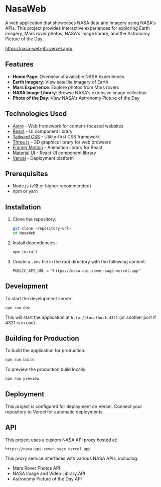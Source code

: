 # NasaWeb

A web application that showcases NASA data and imagery using NASA's APIs. This project provides interactive experiences for exploring Earth imagery, Mars rover photos, NASA's image library, and the Astronomy Picture of the Day.

https://nasa-web-jfc.vercel.app/

## Features

- **Home Page**: Overview of available NASA experiences
- **Earth Imagery**: View satellite imagery of Earth
- **Mars Experience**: Explore photos from Mars rovers
- **NASA Image Library**: Browse NASA's extensive image collection
- **Photo of the Day**: View NASA's Astronomy Picture of the Day

## Technologies Used

- [Astro](https://astro.build/) - Web framework for content-focused websites
- [React](https://reactjs.org/) - UI component library
- [Tailwind CSS](https://tailwindcss.com/) - Utility-first CSS framework
- [Three.js](https://threejs.org/) - 3D graphics library for web browsers
- [Framer Motion](https://www.framer.com/motion/) - Animation library for React
- [Material UI](https://mui.com/) - React UI component library
- [Vercel](https://vercel.com/) - Deployment platform

## Prerequisites

- Node.js (v18 or higher recommended)
- npm or yarn

## Installation

1. Clone the repository:
   ```bash
   git clone <repository-url>
   cd NasaWeb
   ```

2. Install dependencies:
   ```bash
   npm install
   ```

3. Create a `.env` file in the root directory with the following content:
   ```
   PUBLIC_API_URL = "https://nasa-api-seven-sage.vercel.app"
   ```

## Development

To start the development server:

```bash
npm run dev
```

This will start the application at `http://localhost:4321` (or another port if 4321 is in use).

## Building for Production

To build the application for production:

```bash
npm run build
```

To preview the production build locally:

```bash
npm run preview
```

## Deployment

This project is configured for deployment on Vercel. Connect your repository to Vercel for automatic deployments.

## API

This project uses a custom NASA API proxy hosted at:
```
https://nasa-api-seven-sage.vercel.app
```

This proxy service interfaces with various NASA APIs, including:
- Mars Rover Photos API
- NASA Image and Video Library API
- Astronomy Picture of the Day API

